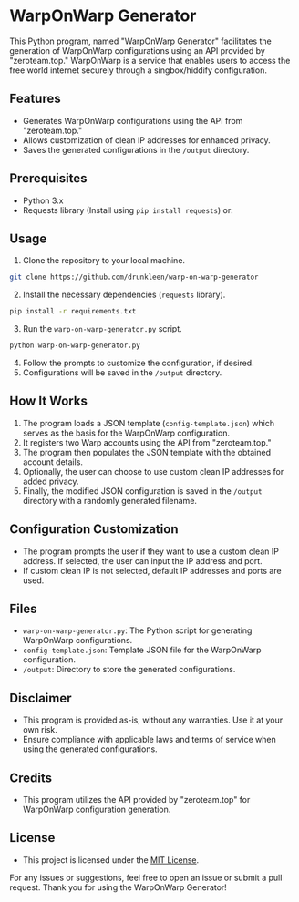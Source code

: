 # WarpOnWarp Generator

This Python program, named "WarpOnWarp Generator" facilitates the generation of WarpOnWarp configurations using an API provided by "zeroteam.top." WarpOnWarp is a service that enables users to access the free world internet securely through a singbox/hiddify configuration.

## Features

- Generates WarpOnWarp configurations using the API from "zeroteam.top."
- Allows customization of clean IP addresses for enhanced privacy.
- Saves the generated configurations in the `/output` directory.

## Prerequisites

- Python 3.x
- Requests library (Install using `pip install requests`) or:


## Usage

1. Clone the repository to your local machine.
```bash
git clone https://github.com/drunkleen/warp-on-warp-generator
```
2. Install the necessary dependencies (`requests` library).
```bash
pip install -r requirements.txt
```
3. Run the `warp-on-warp-generator.py` script.
```bash
python warp-on-warp-generator.py
```
4. Follow the prompts to customize the configuration, if desired.
5. Configurations will be saved in the `/output` directory.

## How It Works

1. The program loads a JSON template (`config-template.json`) which serves as the basis for the WarpOnWarp configuration.
2. It registers two Warp accounts using the API from "zeroteam.top."
3. The program then populates the JSON template with the obtained account details.
4. Optionally, the user can choose to use custom clean IP addresses for added privacy.
5. Finally, the modified JSON configuration is saved in the `/output` directory with a randomly generated filename.

## Configuration Customization

- The program prompts the user if they want to use a custom clean IP address. If selected, the user can input the IP address and port.
- If custom clean IP is not selected, default IP addresses and ports are used.

## Files

- `warp-on-warp-generator.py`: The Python script for generating WarpOnWarp configurations.
- `config-template.json`: Template JSON file for the WarpOnWarp configuration.
- `/output`: Directory to store the generated configurations.

## Disclaimer

- This program is provided as-is, without any warranties. Use it at your own risk.
- Ensure compliance with applicable laws and terms of service when using the generated configurations.

## Credits

- This program utilizes the API provided by "zeroteam.top" for WarpOnWarp configuration generation.

## License

- This project is licensed under the [MIT License](LICENSE).

For any issues or suggestions, feel free to open an issue or submit a pull request. Thank you for using the WarpOnWarp Generator!